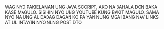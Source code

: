 WAG NYO PAKIELAMAN UNG JAVA SCCRIPT, AKO NA BAHALA DON BAKA KASE MAGULO. 
SISIHIN NYO UNG YOUTUBE KUNG BAKIT MAGULO, SAMA NYO NA UNG Ai.
DADAG DAGAN KO PA YAN NUNG MGA IBANG NAV LINKS AT UI. INTAYIN NYO NLNG POST DTO
